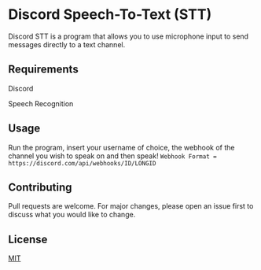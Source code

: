 # Discord Speech-To-Text (STT)

Discord STT is a program that allows you to use microphone input to send messages directly to a text channel.

## Requirements

Discord

Speech Recognition

## Usage

Run the program, insert your username of choice, the webhook of the channel you wish to speak on and then speak!
```Webhook Format = https://discord.com/api/webhooks/ID/LONGID```

## Contributing
Pull requests are welcome. For major changes, please open an issue first to discuss what you would like to change.

## License
[MIT](https://choosealicense.com/licenses/mit/)
